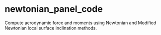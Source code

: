 # newtonian_panel_code
Compute aerodynamic force and moments using Newtonian and Modified Newtonian local surface inclination methods.
